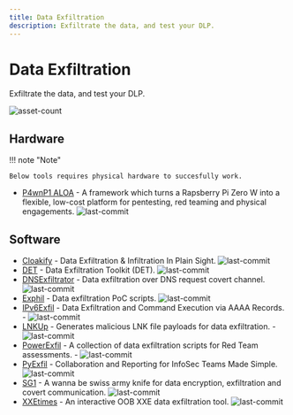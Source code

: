 ```yaml
---
title: Data Exfiltration
description: Exfiltrate the data, and test your DLP.
---
```


# Data Exfiltration

Exfiltrate the data, and test your DLP.

![asset-count](https://img.shields.io/badge/Tools%20%26%20Resources%20Available-11-757575?style=for-the-badge)

## Hardware

!!! note "Note"

    Below tools requires physical hardware to succesfully work.


* [P4wnP1 ALOA](https://github.com/RoganDawes/P4wnP1_aloa) - A framework which turns a Rapsberry Pi Zero W into a flexible, low-cost platform for pentesting, red teaming and physical engagements. ![last-commit](https://img.shields.io/github/last-commit/RoganDawes/P4wnP1_aloa?style=flat)

## Software

* [Cloakify](https://github.com/TryCatchHCF/Cloakify) - Data Exfiltration & Infiltration In Plain Sight. ![last-commit](https://img.shields.io/github/last-commit/TryCatchHCF/Cloakify?style=flat) 
* [DET](https://github.com/sensepost/DET) - Data Exfiltration Toolkit (DET). ![last-commit](https://img.shields.io/github/last-commit/sensepost/DET?style=flat)
* [DNSExfiltrator](https://github.com/Arno0x/DNSExfiltrator) - Data exfiltration over DNS request covert channel. ![last-commit](https://img.shields.io/github/last-commit/Arno0x/DNSExfiltrator?style=flat)
* [Exphil](https://github.com/glennzw/exphil) -  Data exfiltration PoC scripts. ![last-commit](https://img.shields.io/github/last-commit/glennzw/exphil?style=flat)
* [IPv6Exfil](https://github.com/DShield-ISC/IPv6DNSExfil) - Data Exfiltration and Command Execution via AAAA Records. - ![last-commit](https://img.shields.io/github/last-commit/DShield-ISC/IPv6DNSExfil?style=flat)
* [LNKUp](https://github.com/Plazmaz/LNKUp) - Generates malicious LNK file payloads for data exfiltration. - ![last-commit](https://img.shields.io/github/last-commit/Plazmaz/LNKUp?style=flat)
* [PowerExfil](https://github.com/1N3/PowerExfil) - A collection of data exfiltration scripts for Red Team assessments. - ![last-commit](https://img.shields.io/github/last-commit/1N3/PowerExfil?style=flat)
* [PyExfil](https://github.com/ytisf/PyExfil) - Collaboration and Reporting for InfoSec Teams Made Simple. ![last-commit](https://img.shields.io/github/last-commit/ytisf/PyExfil?style=flat)
* [SG1](https://github.com/evilsocket/sg1) - A wanna be swiss army knife for data encryption, exfiltration and covert communication. ![last-commit](https://img.shields.io/github/last-commit/evilsocket/sg1?style=flat) 
* [XXEtimes](https://github.com/ropnop/xxetimes) - An interactive OOB XXE data exfiltration tool. ![last-commit](https://img.shields.io/github/last-commit/ropnop/xxetimes?style=flat)
